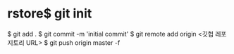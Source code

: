 # rstore$ git init
$ git add .
$ git commit -m 'initial commit'
$ git remote add origin <깃헙 레포지토리 URL>
$ git push origin master -f
